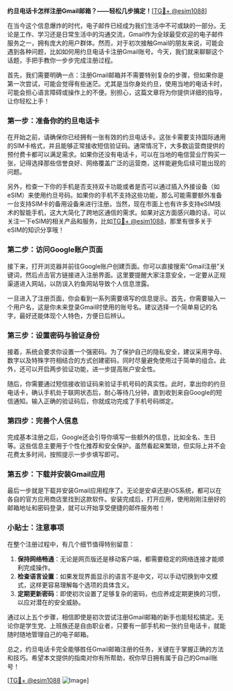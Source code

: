 **约旦电话卡怎样注册Gmail邮箱？——轻松几步搞定！**[[TG💪+ @esim1088](https://t.me/s/esim1088)]

在当今这个信息爆炸的时代，电子邮件已经成为我们生活中不可或缺的一部分。无论是工作、学习还是日常生活中的沟通交流，Gmail作为全球最受欢迎的电子邮件服务之一，拥有庞大的用户群体。然而，对于初次接触Gmail的朋友来说，可能会遇到各种问题，比如如何用约旦电话卡注册Gmail账号。今天，我们就来聊聊这个话题，手把手教你一步步完成注册过程。

首先，我们需要明确一点：注册Gmail邮箱并不需要特别复杂的步骤，但如果你是第一次尝试，可能会觉得有些迷茫。尤其是当你身处约旦，使用当地的电话卡时，可能会担心语言障碍或操作上的不便。别担心，这篇文章将为你提供详细的指导，让你轻松上手！

### **第一步：准备你的约旦电话卡**

在开始之前，请确保你已经拥有一张有效的约旦电话卡。这张卡需要支持国际通用的SIM卡格式，并且能够正常接收短信验证码。通常情况下，大多数运营商提供的预付费卡都可以满足需求。如果你还没有电话卡，可以在当地的电信营业厅购买一张，记得选择那些信誉良好、网络覆盖广泛的运营商，这样能避免后续可能出现的问题。

另外，检查一下你的手机是否支持双卡功能或者是否可以通过插入外接设备（如eSIM）来使用约旦号码。如果你的手机不支持这些功能，那么可能需要额外准备一台支持SIM卡的备用设备来进行注册。当然，现在市面上也有许多支持eSIM技术的智能手机，这大大简化了跨地区通信的需求。如果对这方面感兴趣的话，可以关注一下eSIM的相关产品和服务，比如[TG💪+ @esim1088](https://t.me/s/esim1088)，那里有很多关于eSIM的知识分享哦！

### **第二步：访问Google账户页面**

接下来，打开浏览器并前往Google账户创建页面。你可以直接搜索“Gmail注册”关键词，然后点击官方链接进入注册界面。这里要提醒大家注意安全，一定要从正规渠道进入网站，以防误入钓鱼网站导致个人信息泄露。

一旦进入了注册页面，你会看到一系列需要填写的信息提示。首先，你需要输入一个用户名，这是你未来登录Gmail时使用的账号名。建议选择一个简单易记的名字，最好还能体现个人特色，方便日后辨认。

### **第三步：设置密码与验证身份**

接着，系统会要求你设置一个强密码。为了保护自己的隐私安全，建议采用字母、数字以及特殊字符相结合的方式创建密码，同时尽量避免使用过于简单的组合。此外，还可以开启两步验证功能，进一步提高账户安全性。

随后，你需要通过短信接收验证码来验证手机号码的真实性。此时，拿出你的约旦电话卡，确认手机处于联网状态后，耐心等待几分钟，直到收到来自Google的短信通知。输入正确的验证码后，你就成功完成了手机号码绑定。

### **第四步：完善个人信息**

完成基本注册之后，Google还会引导你填写一些额外的信息，比如全名、生日等。这些信息主要用于个性化推荐和安全保护。虽然看起来繁琐，但实际上并不会花费太多时间，按照提示一步步填写即可。

### **第五步：下载并安装Gmail应用**

最后一步就是下载并安装Gmail应用程序了。无论是安卓还是iOS系统，都可以在各自的官方应用商店里找到这款软件。安装完成后，打开应用，使用刚刚注册好的邮箱地址和密码登录，就可以开始享受便捷的邮件服务啦！

### **小贴士：注意事项**

在整个注册过程中，有几个细节值得特别留意：

1. **保持网络畅通**：无论是网页版还是移动客户端，都需要稳定的网络连接才能顺利完成操作。
2. **检查语言设置**：如果发现界面显示的语言不是中文，可以手动切换到中文模式，这样更容易理解每个选项的具体含义。
3. **定期更新密码**：即使初次设置了足够复杂的密码，也应养成定期更换的习惯，以应对潜在的安全威胁。

通过以上五个步骤，相信即使是初次尝试注册Gmail邮箱的新手也能轻松搞定。无论你是学生党、上班族还是自由职业者，只要有一部手机和一张约旦电话卡，就能随时随地管理自己的电子邮箱。

总之，约旦电话卡完全能够胜任Gmail邮箱注册的任务，关键在于掌握正确的方法和技巧。希望本文提供的指南对你有所帮助，祝你早日拥有属于自己的Gmail账号！

[[TG💪+ @esim1088](https://t.me/s/esim1088) ![Image](https://i.postimg.cc/4NQfJmqS/Snipaste-2025-05-13-00-14-12.png)]